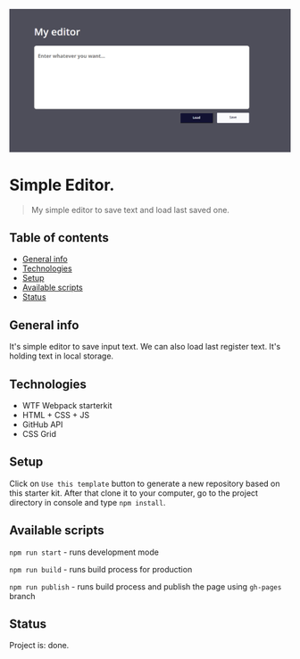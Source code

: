 ![cover](public/simple-editor.png)

# Simple Editor.
> My simple editor to save text and load last saved one.

## Table of contents
* [General info](#general-info)
* [Technologies](#technologies)
* [Setup](#setup)
* [Available scripts](#available-scripts)
* [Status](#status)

## General info
It's simple editor to save input text. We can also load last register text. It's holding text in local storage. 

## Technologies
* WTF Webpack starterkit
* HTML + CSS + JS
* GitHub API
* CSS Grid

## Setup
Click on `Use this template` button to generate a new repository based on this starter kit. After that clone it to your computer, go to the project directory in console and type `npm install`.

## Available scripts

`npm run start` - runs development mode

`npm run build` - runs build process for production

`npm run publish` - runs build process and publish the page using `gh-pages` branch

## Status
Project is: done.
